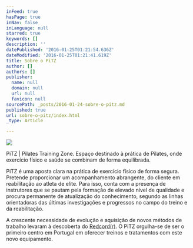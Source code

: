 ```yaml
---
inFeed: true
hasPage: true
inNav: false
inLanguage: null
starred: true
keywords: []
description: ''
datePublished: '2016-01-25T01:21:54.636Z'
dateModified: '2016-01-25T01:21:41.619Z'
title: Sobre o PiTZ
author: []
authors: []
publisher:
  name: null
  domain: null
  url: null
  favicon: null
sourcePath: _posts/2016-01-24-sobre-o-pitz.md
published: true
url: sobre-o-pitz/index.html
_type: Article

---
```

![](https://the-grid-user-content.s3-us-west-2.amazonaws.com/db58b518-6051-4f4d-ab46-dd2a2eb4aac9.jpg)

PiTZ | Pilates Training Zone. Espaço destinado à prática de Pilates, onde exercício físico e saúde se combinam de forma equilibrada.

PiTZ é uma aposta clara na prática de exercício físico de forma segura. Pretende proporcionar um acompanhamento abrangente, do cliente em reabilitação ao atleta de elite. Para isso, conta com a presença de instrutores que se pautam pela formação de elevado nível de qualidade e procura permanente de atualização do conhecimento, segundo as linhas orientadoras das últimas investigações e progressos no campo do treino e da reabilitação.

A crescente necessidade de evolução e aquisição de novos métodos de trabalho levaram à descoberta do [Redcord(r)][0]. O PiTZ orgulha-se de ser o primeiro centro em Portugal em oferecer treinos e tratamentos com este novo equipamento.

[0]: WWW.REDCORD.COM